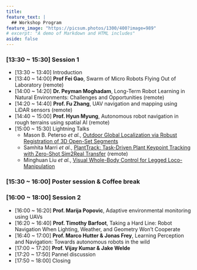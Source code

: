 ```yaml
---
title:
feature_text: | 
  ## Workshop Program
feature_image: "https://picsum.photos/1300/400?image=989"
# excerpt: "A demo of Markdown and HTML includes"
aside: false
---
```


### [13:30 ~ 15:30] Session 1
- [13:30 ~ 13:40] Introduction
- [13:40 ~ 14:00] **Prof Fei Gao**, Swarm of Micro Robots Flying Out of Laboratory (remote)
- [14:00 ~ 14:20] **Dr. Peyman Moghadam**, Long-Term Robot Learning in Natural Environments: Challenges and Opportunities (remote)
- [14:20 ~ 14:40] **Prof. Fu Zhang**, UAV navigation and mapping using LiDAR sensors (remote)
- [14:40 ~ 15:00] **Prof. Hyun Myung**, Autonomous robot navigation in rough terrains using spatial AI (remote)
- [15:00 ~ 15:30] Lightning Talks
  - Mason B. Peterso *et al.*, [Outdoor Global Localization via Robust Registration of 3D Open-Set Segments](/assets/camera-ready/Outdoor-localization_Mason.pdf)
  - Samhita Marri *et al.*, [PlantTrack: Task-Driven Plant Keypoint Tracking with Zero-Shot Sim2Real Transfer](/assets/camera-ready/Plant-track_Samhita.pdf) (remote)
  - Minghuan Liu *et al.*, [Visual Whole-Body Control for Legged Loco-Manipulation](/assets/camera-ready/Visual-Whole-Body-Eric.pdf)

### [15:30 ~ 16:00] Poster session & Coffee break

### [16:00 ~ 18:00] Session 2
- [16:00 ~ 16:20] **Prof. Marija Popovic**, Adaptive environmental monitoring using UAVs
- [16:20 ~ 16:40] **Prof. Timothy Barfoot**, Taking a Hard Line:  Robot Navigation When Lighting, Weather, and Geometry Won’t Cooperate
- [16:40 ~ 17:00] **Prof. Marco Hutter & Jonas Frey**, Learning Perception and Navigation: Towards autonomous robots in the wild
- [17:00 ~ 17:20] **Prof. Vijay Kumar & Jake Welde**
- [17:20 ~ 17:50] Pannel discussion
- [17:50 ~ 18:00] Closing